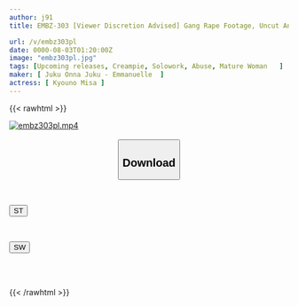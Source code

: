 ```yaml
---
author: j91
title: EMBZ-303 [Viewer Discretion Advised] Gang Rape Footage, Uncut And Unedited "Record Of Rape Crime Against Women" Ecstatic Convulsions! Unconscious With Chloroform And A Stun Gun, Awakened As A Slut With An Aphrodisiac. A Sexually Frustrated, Neat And Tidy Wife With Glasses Squirts Female Juices From Her Vagina Even After Being Raped And Fainting, And Continues To Cum In Ecstasy! Kyono Misa

url: /v/embz303pl
date: 0000-08-03T01:20:00Z
image: "embz303pl.jpg"
tags: [Upcoming releases, Creampie, Solowork, Abuse, Mature Woman	]
maker: [ Juku Onna Juku - Emmanuelle  ]
actress: [ Kyouno Misa ]
---
```



{{< rawhtml >}}

<div class="video" data-videoid="pending_link_2.html">
    <a href="javascript:;">
        <img src="/v/embz303pl/embz303pl.jpg" width="WIDTH" height="HEIGHT" alt="embz303pl.mp4" loading="lazy">
    </a>
</div>

<script type="text/javascript" src="https://j91.asia/asset/on-demand-pend.js"></script>

<br>
  <link rel="stylesheet" href="https://j91.asia/asset/bs5.css">
  
  <center>
  <button class="btn btn-primary" type="button" data-bs-toggle="collapse" data-bs-target=".multi-collapse" aria-expanded="false" aria-controls="multiCollapseExample1 multiCollapseExample2"><h2>Download</h2></button></center>
</p>
<div class="row">
  <div class="col">
    <div class="collapse multi-collapse" id="multiCollapseExample1">
      <div class="card card-body">
	      	      <br>
<div class="buttons">  
<p><a href="https://j91.asia/pending_link_2.html" target="_blank"><button class="btn-hover color-3"><i class="fa fa-download"></i> ST</button></a></p></div>
    </div>
  </div>
</div>
  <div class="col">
    <div class="collapse multi-collapse" id="multiCollapseExample2">
      <div class="card card-body">
	      <br>
<div class="buttons">
<p><a href="https://j91.asia/pending_link_2.html" target="_blank"><button class="btn-hover color-2"><i class="fa fa-download"></i> SW</button></a></p></div>
<br><br>
      </div>
    </div>
  </div>
</div>

{{< /rawhtml >}}